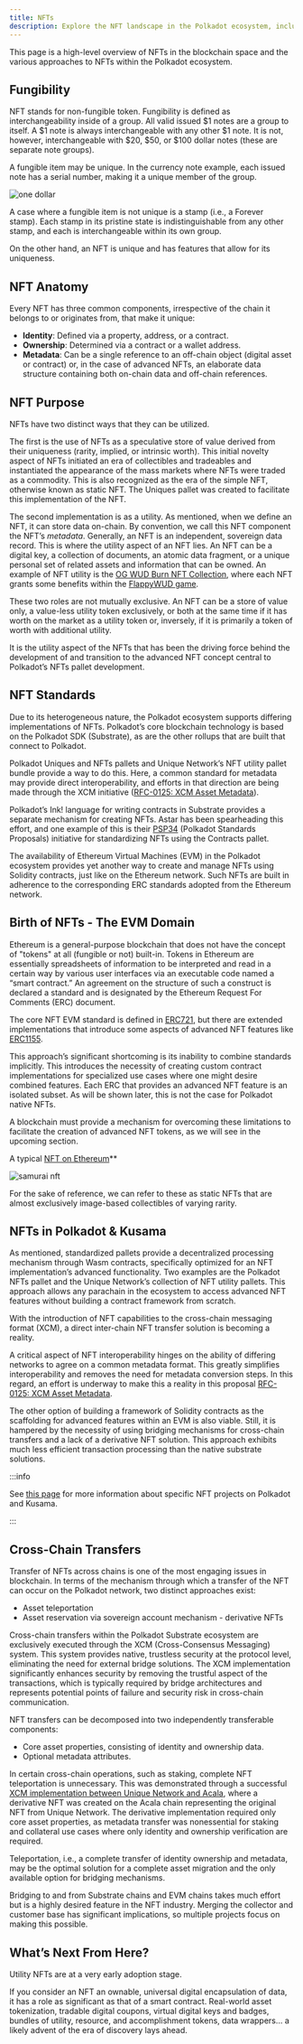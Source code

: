 ```yaml
---
title: NFTs
description: Explore the NFT landscape in the Polkadot ecosystem, including standards, utilities, and cross-chain capabilities.
---
```


This page is a high-level overview of NFTs in the blockchain space and the various approaches to NFTs within the Polkadot ecosystem.

## Fungibility

NFT stands for non-fungible token. Fungibility is defined as interchangeability inside of a group. All valid issued $1 notes are a group to itself. A $1 note is always interchangeable with any other $1 note. It is not, however, interchangeable with $20, $50, or $100 dollar notes (these are separate note groups).

A fungible item may be unique. In the currency note example, each issued note has a serial number, making it a unique member of the group.

![one dollar](https://www.investopedia.com/thmb/Nr-RLORu5CX_lIWZfLmV5X0eIrc=/613x345/smart/filters:no_upscale%28%29/Clipboard01-d20f6eb9351e4f36a46e11fd87b53b2d.jpg)

A case where a fungible item is not unique is a stamp (i.e., a Forever stamp). Each stamp in its pristine state is indistinguishable from any other stamp, and each is interchangeable within its own group.

On the other hand, an NFT is unique and has features that allow for its uniqueness.

## NFT Anatomy

Every NFT has three common components, irrespective of the chain it belongs to or originates from, that make it unique:

- **Identity**: Defined via a property, address, or a contract.
- **Ownership**: Determined via a contract or a wallet address.
- **Metadata**: Can be a single reference to an off-chain object (digital asset or contract) or, in the case of advanced NFTs, an elaborate data structure containing both on-chain data and off-chain references.

## NFT Purpose

NFTs have two distinct ways that they can be utilized.

The first is the use of NFTs as a speculative store of value derived from their uniqueness (rarity, implied, or intrinsic worth). This initial novelty aspect of NFTs initiated an era of collectibles and tradeables and instantiated the appearance of the mass markets where NFTs were traded as a commodity. This is also recognized as the era of the simple NFT, otherwise known as static NFT. The Uniques pallet was created to facilitate this implementation of the NFT.

The second implementation is as a utility. As mentioned, when we define an NFT, it can store data on-chain. By convention, we call this NFT component the NFT’s _metadata_. Generally, an NFT is an independent, sovereign data record. This is where the utility aspect of an NFT lies. An NFT can be a digital key, a collection of documents, an atomic data fragment, or a unique personal set of related assets and information that can be owned. An example of NFT utility is the [OG WUD Burn NFT Collection](https://kodadot.xyz/ahp/collection/244), where each NFT grants some benefits within the [FlappyWUD game](https://flappywud.lol/).

These two roles are not mutually exclusive. An NFT can be a store of value only, a value-less utility token exclusively, or both at the same time if it has worth on the market as a utility token or, inversely, if it is primarily a token of worth with additional utility.

It is the utility aspect of the NFTs that has been the driving force behind the development of and transition to the advanced NFT concept central to Polkadot’s NFTs pallet development.

## NFT Standards

Due to its heterogeneous nature, the Polkadot ecosystem supports differing implementations of NFTs. Polkadot’s core blockchain technology is based on the Polkadot SDK (Substrate), as are the other rollups that are built that connect to Polkadot.

Polkadot Uniques and NFTs pallets and Unique Network’s NFT utility pallet bundle provide a way to do this. Here, a common standard for metadata may provide direct interoperability, and efforts in that direction are being made through the XCM initiative ([RFC-0125: XCM Asset Metadata](https://polkadot-fellows.github.io/RFCs/approved/0125-xcm-asset-metadata.html#rfc-0125-xcm-asset-metadata)).

Polkadot’s Ink! language for writing contracts in Substrate provides a separate mechanism for creating NFTs. Astar has been spearheading this effort, and one example of this is their [PSP34](https://github.com/w3f/PSPs/blob/master/PSPs/psp-34.md) (Polkadot Standards Proposals) initiative for standardizing NFTs using the Contracts pallet.

The availability of Ethereum Virtual Machines (EVM) in the Polkadot ecosystem provides yet another way to create and manage NFTs using Solidity contracts, just like on the Ethereum network. Such NFTs are built in adherence to the corresponding ERC standards adopted from the Ethereum network.

## Birth of NFTs - The EVM Domain

Ethereum is a general-purpose blockchain that does not have the concept of "tokens" at all (fungible or not) built-in. Tokens in Ethereum are essentially spreadsheets of information to be interpreted and read in a certain way by various user interfaces via an executable code named a “smart contract.” An agreement on the structure of such a construct is declared a standard and is designated by the Ethereum Request For Comments (ERC) document.

The core NFT EVM standard is defined in [ERC721](https://eips.ethereum.org/EIPS/eip-721), but there are extended implementations that introduce some aspects of advanced NFT features like [ERC1155](https://ethereum.org/en/developers/docs/standards/tokens/erc-1155/).

This approach’s significant shortcoming is its inability to combine standards implicitly. This introduces the necessity of creating custom contract implementations for specialized use cases where one might desire combined features. Each ERC that provides an advanced NFT feature is an isolated subset. As will be shown later, this is not the case for Polkadot native NFTs.

A blockchain must provide a mechanism for overcoming these limitations to facilitate the creation of advanced NFT tokens, as we will see in the upcoming section.

A typical [NFT on Ethereum](https://opensea.io/assets/ethereum/0x2127fe7ffce4380459cced92f2d4793f3af094a4/12598)[​](https://wiki.polkadot.network/docs/learn-nft#a-typical-nft-on-ethereum)\*\*

![samurai nft](../assets/nft/samurai.png)

For the sake of reference, we can refer to these as static NFTs that are almost exclusively image-based collectibles of varying rarity.

## NFTs in Polkadot & Kusama

As mentioned, standardized pallets provide a decentralized processing mechanism through Wasm contracts, specifically optimized for an NFT implementation’s advanced functionality. Two examples are the Polkadot NFTs pallet and the Unique Network’s collection of NFT utility pallets. This approach allows any parachain in the ecosystem to access advanced NFT features without building a contract framework from scratch.

With the introduction of NFT capabilities to the cross-chain messaging format (XCM), a direct inter-chain NFT transfer solution is becoming a reality.

A critical aspect of NFT interoperability hinges on the ability of differing networks to agree on a common metadata format. This greatly simplifies interoperability and removes the need for metadata conversion steps. In this regard, an effort is underway to make this a reality in this proposal [RFC-0125: XCM Asset Metadata](https://polkadot-fellows.github.io/RFCs/approved/0125-xcm-asset-metadata.html#rfc-0125-xcm-asset-metadata).

The other option of building a framework of Solidity contracts as the scaffolding for advanced features within an EVM is also viable. Still, it is hampered by the necessity of using bridging mechanisms for cross-chain transfers and a lack of a derivative NFT solution. This approach exhibits much less efficient transaction processing than the native substrate solutions.

:::info

See [this page](./learn-nft-projects.md) for more information about specific NFT projects on Polkadot and Kusama.

:::

## Cross-Chain Transfers

Transfer of NFTs across chains is one of the most engaging issues in blockchain. In terms of the mechanism through which a transfer of the NFT can occur on the Polkadot network, two distinct approaches exist:

- Asset teleportation
- Asset reservation via sovereign account mechanism - derivative NFTs

Cross-chain transfers within the Polkadot Substrate ecosystem are exclusively executed through the XCM (Cross-Consensus Messaging) system. This system provides native, trustless security at the protocol level, eliminating the need for external bridge solutions. The XCM implementation significantly enhances security by removing the trustful aspect of the transactions, which is typically required by bridge architectures and represents potential points of failure and security risk in cross-chain communication.

NFT transfers can be decomposed into two independently transferable components:

- Core asset properties, consisting of identity and ownership data.
- Optional metadata attributes.

In certain cross-chain operations, such as staking, complete NFT teleportation is unnecessary. This was demonstrated through a successful [XCM implementation between Unique Network and Acala](https://unique.network/blog/unique-network-cross-chain-nft-proof-of-concept-is-here/), where a derivative NFT was created on the Acala chain representing the original NFT from Unique Network. The derivative implementation required only core asset properties, as metadata transfer was nonessential for staking and collateral use cases where only identity and ownership verification are required.

Teleportation, i.e., a complete transfer of identity ownership and metadata, may be the optimal solution for a complete asset migration and the only available option for bridging mechanisms.

Bridging to and from Substrate chains and EVM chains takes much effort but is a highly desired feature in the NFT industry. Merging the collector and customer base has significant implications, so multiple projects focus on making this possible.

## What’s Next From Here?

Utility NFTs are at a very early adoption stage.

If you consider an NFT an ownable, universal digital encapsulation of data, it has a role as significant as that of a smart contract. Real-world asset tokenization, tradable digital coupons, virtual digital keys and badges, bundles of utility, resource, and accomplishment tokens, data wrappers… a likely advent of the era of discovery lays ahead.